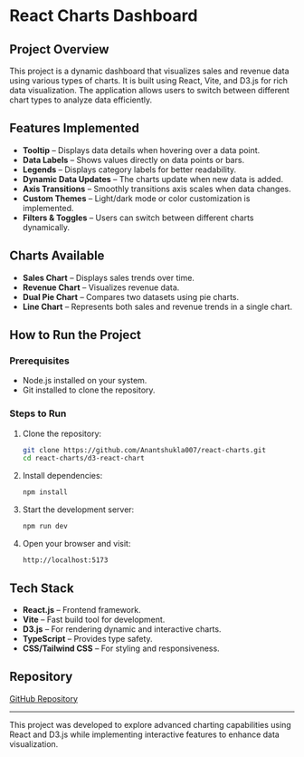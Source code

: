 # React Charts Dashboard

## Project Overview
This project is a dynamic dashboard that visualizes sales and revenue data using various types of charts. It is built using React, Vite, and D3.js for rich data visualization. The application allows users to switch between different chart types to analyze data efficiently.

## Features Implemented
- **Tooltip** – Displays data details when hovering over a data point.
- **Data Labels** – Shows values directly on data points or bars.
- **Legends** – Displays category labels for better readability.
- **Dynamic Data Updates** – The charts update when new data is added.
- **Axis Transitions** – Smoothly transitions axis scales when data changes.
- **Custom Themes** – Light/dark mode or color customization is implemented.
- **Filters & Toggles** – Users can switch between different charts dynamically.

## Charts Available
- **Sales Chart** – Displays sales trends over time.
- **Revenue Chart** – Visualizes revenue data.
- **Dual Pie Chart** – Compares two datasets using pie charts.
- **Line Chart** – Represents both sales and revenue trends in a single chart.

## How to Run the Project

### Prerequisites
- Node.js installed on your system.
- Git installed to clone the repository.

### Steps to Run
1. Clone the repository:
   ```sh
   git clone https://github.com/Anantshukla007/react-charts.git
   cd react-charts/d3-react-chart
   ```
2. Install dependencies:
   ```sh
   npm install
   ```
3. Start the development server:
   ```sh
   npm run dev
   ```
4. Open your browser and visit:
   ```
   http://localhost:5173
   ```

## Tech Stack
- **React.js** – Frontend framework.
- **Vite** – Fast build tool for development.
- **D3.js** – For rendering dynamic and interactive charts.
- **TypeScript** – Provides type safety.
- **CSS/Tailwind CSS** – For styling and responsiveness.

## Repository
[GitHub Repository](https://github.com/Anantshukla007/react-charts)

---
This project was developed to explore advanced charting capabilities using React and D3.js while implementing interactive features to enhance data visualization.

